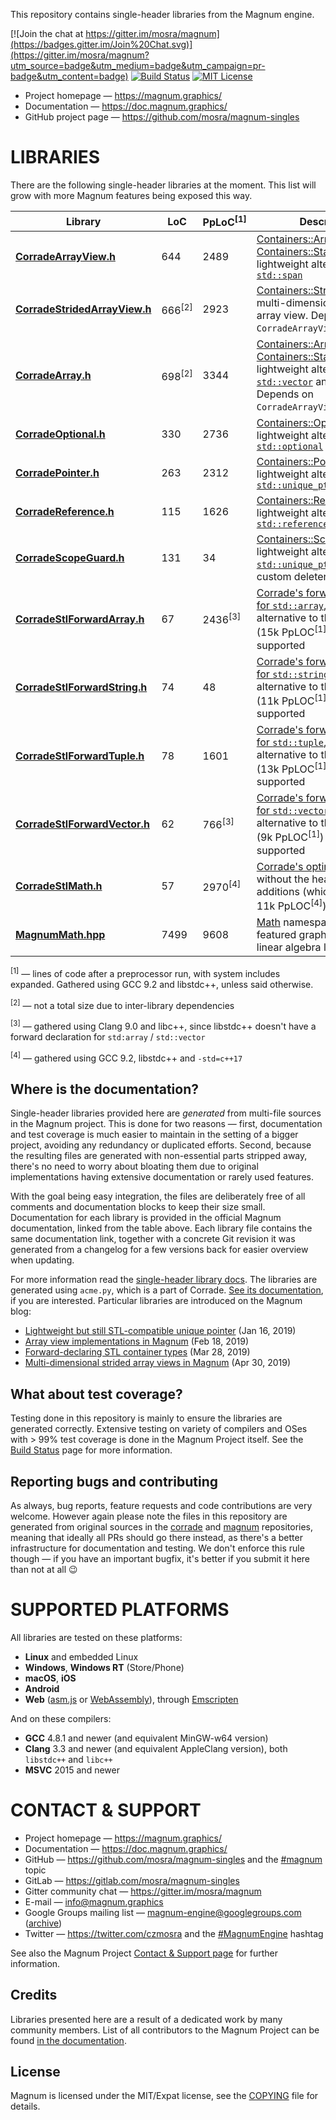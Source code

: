 This repository contains single-header libraries from the Magnum engine.

[![Join the chat at https://gitter.im/mosra/magnum](https://badges.gitter.im/Join%20Chat.svg)](https://gitter.im/mosra/magnum?utm_source=badge&utm_medium=badge&utm_campaign=pr-badge&utm_content=badge)
[![Build Status](https://travis-ci.org/mosra/magnum-singles.svg?branch=master)](https://travis-ci.org/mosra/magnum-singles)
[![MIT License](https://img.shields.io/badge/license-MIT-green.svg)](https://opensource.org/licenses/MIT)

-   Project homepage — https://magnum.graphics/
-   Documentation — https://doc.magnum.graphics/
-   GitHub project page — https://github.com/mosra/magnum-singles

LIBRARIES
=========

There are the following single-header libraries at the moment. This list will
grow with more Magnum features being exposed this way.

Library         | LoC | PpLoC<sup>[1]</sup>     | Description
--------------- | --- | ----------------------- | -------------------
**[CorradeArrayView.h](CorradeArrayView.h)** | 644 | 2489 | [Containers::ArrayView](https://doc.magnum.graphics/corrade/classCorrade_1_1Containers_1_1ArrayView.html) and [Containers::StaticArrayView](https://doc.magnum.graphics/corrade/classCorrade_1_1Containers_1_1StaticArrayView.html), lightweight alternatives to [`std::span`](https://en.cppreference.com/w/cpp/container/span)
**[CorradeStridedArrayView.h](CorradeStridedArrayView.h)** | 666<sup>[2]</sup> | 2923 | [Containers::StridedArrayView](https://doc.magnum.graphics/corrade/classCorrade_1_1Containers_1_1StridedArrayView.html), multi-dimensional strided array view. Depends on `CorradeArrayView.h`.
**[CorradeArray.h](CorradeArray.h)** | 698<sup>[2]</sup> | 3344 | [Containers::Array](https://doc.magnum.graphics/corrade/classCorrade_1_1Containers_1_1Array.html) and [Containers::StaticArray](https://doc.magnum.graphics/corrade/classCorrade_1_1Containers_1_1StaticArray.html), lightweight alternatives to [`std::vector`](https://en.cppreference.com/w/cpp/container/vector) and [`std::array`](https://en.cppreference.com/w/cpp/container/span). Depends on `CorradeArrayView.h`.
**[CorradeOptional.h](CorradeOptional.h)** | 330 | 2736   | [Containers::Optional](https://doc.magnum.graphics/corrade/classCorrade_1_1Containers_1_1Optional.html), a lightweight alternative to [`std::optional`](https://en.cppreference.com/w/cpp/utility/optional)
**[CorradePointer.h](CorradePointer.h)** | 263 | 2312     | [Containers::Pointer](https://doc.magnum.graphics/corrade/classCorrade_1_1Containers_1_1Pointer.html), a lightweight alternative to [`std::unique_ptr`](https://en.cppreference.com/w/cpp/memory/unique_ptr)
**[CorradeReference.h](CorradeReference.h)** | 115 | 1626 | [Containers::Reference](https://doc.magnum.graphics/corrade/classCorrade_1_1Containers_1_1Reference.html), a lightweight alternative to [`std::reference_wrapper`](https://en.cppreference.com/w/cpp/utility/functional/reference_wrapper)
**[CorradeScopeGuard.h](CorradeScopeGuard.h)** | 131 | 34 | [Containers::ScopeGuard](https://doc.magnum.graphics/corrade/classCorrade_1_1Containers_1_1ScopeGuard.html), a lightweight alternative to [`std::unique_ptr`](https://en.cppreference.com/w/cpp/memory/unique_ptr) with a custom deleter
**[CorradeStlForwardArray.h](CorradeStlForwardArray.h)** | 67 | 2436<sup>[3]</sup> | [Corrade's forward declaration for `std::array`](https://doc.magnum.graphics/corrade/StlForwardArray_8h.html), a lightweight alternative to the full [`<array>`](https://en.cppreference.com/w/cpp/header/array) (15k PpLOC<sup>[1]</sup>) where supported
**[CorradeStlForwardString.h](CorradeStlForwardString.h)** | 74 | 48 | [Corrade's forward declaration for `std::string`](https://doc.magnum.graphics/corrade/StlForwardString_8h.html), a lightweight alternative to the full [`<string>`](https://en.cppreference.com/w/cpp/header/string) (11k PpLOC<sup>[1]</sup>) where supported
**[CorradeStlForwardTuple.h](CorradeStlForwardTuple.h)** | 78 | 1601 | [Corrade's forward declaration for `std::tuple`](https://doc.magnum.graphics/corrade/StlForwardTuple_8h.html), a lightweight alternative to the full [`<tuple>`](https://en.cppreference.com/w/cpp/header/tuple) (13k PpLOC<sup>[1]</sup>) where supported
**[CorradeStlForwardVector.h](CorradeStlForwardVector.h)** | 62 | 766<sup>[3]</sup> | [Corrade's forward declaration for `std::vector`](https://doc.magnum.graphics/corrade/StlForwardVector_8h.html), a lightweight alternative to the full [`<vector>`](https://en.cppreference.com/w/cpp/header/tuple) (9k PpLOC<sup>[1]</sup>) where supported
**[CorradeStlMath.h](CorradeStlMath.h)** | 57 | 2970<sup>[4]</sup> | [Corrade's optimized `<cmath>`](https://doc.magnum.graphics/corrade/StlMath_8h.html), without the heavy C++17 additions (which is otherwise 11k PpLOC<sup>[4]</sup>)
**[MagnumMath.hpp](MagnumMath.hpp)** | 7499 | 9608        | [Math](https://doc.magnum.graphics/magnum/namespaceMagnum_1_1Math.html) namespace, a full-featured graphics-oriented linear algebra library

<sup>[1]</sup> — lines of code after a preprocessor run, with system includes
expanded. Gathered using GCC 9.2 and libstdc++, unless said otherwise.

<sup>[2]</sup> — not a total size due to inter-library dependencies

<sup>[3]</sup> — gathered using Clang 9.0 and libc++, since libstdc++ doesn't
have a forward declaration for `std:array` / `std::vector`

<sup>[4]</sup> — gathered using GCC 9.2, libstdc++ and `-std=c++17`

Where is the documentation?
---------------------------

Single-header libraries provided here are *generated* from multi-file sources
in the Magnum project. This is done for two reasons — first, documentation and
test coverage is much easier to maintain in the setting of a bigger project,
avoiding any redundancy or duplicated efforts. Second, because the resulting
files are generated with non-essential parts stripped away, there's no need to
worry about bloating them due to original implementations having extensive
documentation or rarely used features.

With the goal being easy integration, the files are deliberately free of all
comments and documentation blocks to keep their size small. Documentation for
each library is provided in the official Magnum documentation, linked from the
table above. Each library file contains the same documentation link, together
with a concrete Git revision it was generated from a changelog for a few
versions back for easier overview when updating.

For more information read the [single-header library docs](https://doc.magnum.graphics/corrade/corrade-singles.html). The libraries are generated
using `acme.py`, which is a part of Corrade.
[See its documentation](https://doc.magnum.graphics/corrade/acme.html), if you
are interested. Particular libraries are introduced on the Magnum blog:

-   [Lightweight but still STL-compatible unique pointer](https://blog.magnum.graphics/backstage/lightweight-stl-compatible-unique-pointer/)
    (Jan 16, 2019)
-   [Array view implementations in Magnum](https://blog.magnum.graphics/backstage/array-view-implementations/)
    (Feb 18, 2019)
-   [Forward-declaring STL container types](https://blog.magnum.graphics/backstage/forward-declaring-stl-container-types/)
    (Mar 28, 2019)
-   [Multi-dimensional strided array views in Magnum](https://blog.magnum.graphics/backstage/multidimensional-strided-array-views/)
    (Apr 30, 2019)

What about test coverage?
-------------------------

Testing done in this repository is mainly to ensure the libraries are generated
correctly. Extensive testing on variety of compilers and OSes with > 99% test
coverage is done in the Magnum Project itself. See the
[Build Status](https://magnum.graphics/build-status/) page for more
information.

Reporting bugs and contributing
-------------------------------

As always, bug reports, feature requests and code contributions are very
welcome. However again please note the files in this repository are generated
from original sources in the [corrade](https://github.com/mosra/corrade) and
[magnum](https://github.com/mosra/magnum) repositories, meaning that ideally
all PRs should go there instead, as there's a better infrastructure for
documentation and testing. We don't enforce this rule though — if you have an
important bugfix, it's better if you submit it here than not at all 😉

SUPPORTED PLATFORMS
===================

All libraries are tested on these platforms:

-   **Linux** and embedded Linux
-   **Windows**, **Windows RT** (Store/Phone)
-   **macOS**, **iOS**
-   **Android**
-   **Web** ([asm.js](http://asmjs.org/) or [WebAssembly](http://webassembly.org/)),
    through [Emscripten](http://kripken.github.io/emscripten-site/)

And on these compilers:

-   **GCC** 4.8.1 and newer (and equivalent MinGW-w64 version)
-   **Clang** 3.3 and newer (and equivalent AppleClang version), both
    `libstdc++` and `libc++`
-   **MSVC** 2015 and newer

CONTACT & SUPPORT
=================

-   Project homepage — https://magnum.graphics/
-   Documentation — https://doc.magnum.graphics/
-   GitHub — https://github.com/mosra/magnum-singles and the
    [#magnum](https://github.com/topics/magnum) topic
-   GitLab — https://gitlab.com/mosra/magnum-singles
-   Gitter community chat — https://gitter.im/mosra/magnum
-   E-mail — info@magnum.graphics
-   Google Groups mailing list — magnum-engine@googlegroups.com
    ([archive](https://groups.google.com/forum/#!forum/magnum-engine))
-   Twitter — https://twitter.com/czmosra and the
    [#MagnumEngine](https://twitter.com/hashtag/MagnumEngine) hashtag

See also the Magnum Project [Contact & Support page](https://magnum.graphics/contact/)
for further information.

Credits
-------

Libraries presented here are a result of a dedicated work by many community
members. List of all contributors to the Magnum Project can be found
[in the documentation](https://doc.magnum.graphics/magnum/credits-contributors.html).

License
-------

Magnum is licensed under the MIT/Expat license, see the [COPYING](COPYING) file
for details.
